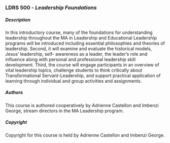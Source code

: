 ### LDRS 500 - _Leadership Foundations_

##### Description

In this introductory course, many of the foundations for understanding leadership throughout the MA in Leadership and Educational Leadership programs will be introduced including essential philosophies and theories of leadership. Second, it will examine and evaluate the historical models, Jesus’ leadership, self- awareness as a leader, the leader’s role and influence along with personal and professional leadership skill development. Third, the course will engage participants in an overview of vital leadership topics, challenge students to think critically about Transformational Servant-Leadership, and support practical application of learning through individual and group activities and assignments.

##### Authors

This course is authored cooperatively by Adrienne Castellon and Imbenzi George, stream directors in the MA Leadership program.

##### Copyright

Copyright for this course is held by Adrienne Castellon and Imbenzi George.

